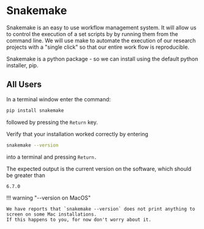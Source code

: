 # Snakemake

Snakemake is an easy to use workflow management system.
It will allow us to control the execution of a set scripts by by running them from the command line.
We will use make to automate the execution of our research projects with a "single click" so that our entire work flow is reproducible.

<!-- !!! tip "Why a Tool to Manage Project's Execution?"
    We strongly believe in using build tools to manage the execution of a research project - and we hope that by the end of the course you do too.

    Some reasons we push this topic are:

    * Your workflow / order of execution is explicitly documented.
    * Each time you run Snakemake, it only executes each script if the output is expected to be different from the last time your ran it. That is, it runs 'partial builds.'
    * Its written in Python, which minimizes the learning curve needed to pick up the essentials relatively small
    * It was designed for academic/professional research (in Bioinformatics) so it feels more intuitive than most alternatives for our desired audience. -->

Snakemake is a python package - so we can install using the default python installer, pip.

## All Users

In a terminal window enter the command:

``` bash
pip install snakemake
```

followed by pressing the `Return` key.

Verify that your installation worked correctly by entering

``` bash
snakemake --version
```

into a terminal and pressing `Return.`

The expected output is the current version on the software, which should be greater than

``` bash
6.7.0
```

!!! warning "--version on MacOS"

    We have reports that `snakemake --version` does not print anything to screen on some Mac installations.
    If this happens to you, for now don't worry about it.
